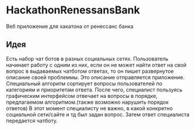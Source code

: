 # HackathonRenessansBank
Веб приложение для хакатона от ренессанс банка

## Идея
Есть набор чат ботов в разных социальных сетях. Пользователь начинает работу с одним из них, если он не может найти ответ на свой вопрос в выдаваемых чатботом ответах, то он пишет развернутое описание своей проблеммы. Это описание отправляется приложение. Специальный алгоритм сортирует вопросы пользователей по категориям и приоритетам ответа. После чего, специалист пользуясь графическим интерфейсом отвечает на вопросы в порядке, предлагаемом алгоритмом.(также возможно нарушить порядок ответов) В этот момент специалисту не важно, в какой конкретно социальной сети/сайте и тд был задан вопрос. Затем ответ специалиста передается чатботу.
